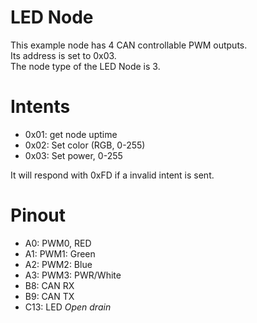 # LED Node
This example node has 4 CAN controllable PWM outputs.  
Its address is set to 0x03.  
The node type of the LED Node is 3.

# Intents
- 0x01: get node uptime
- 0x02: Set color (RGB, 0-255)
- 0x03: Set power, 0-255

It will respond with 0xFD if a invalid intent is sent.

# Pinout
- A0: PWM0, RED
- A1: PWM1: Green
- A2: PWM2: Blue
- A3: PWM3: PWR/White
- B8: CAN RX
- B9: CAN TX
- C13: LED _Open drain_
